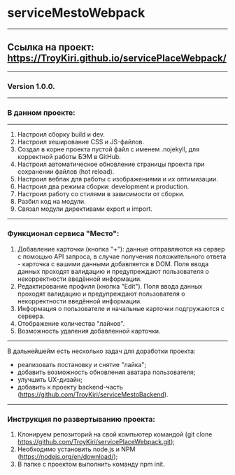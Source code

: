 # serviceMestoWebpack
---
## Ссылка на проект: https://TroyKiri.github.io/servicePlaceWebpack/
---
### Version 1.0.0.
---
### В данном проекте:
---
1. Настроил сборку build и dev.
2. Настроил хеширование CSS и JS-файлов.
3. Создал в корне проекта пустой файл с именем .nojekyll, для корректной работы БЭМ в GitHub.
4. Настроил автоматическое обновление страницы проекта при сохранении файлов (hot reload).
5. Настроил вебпак для работы с изображениями и их оптимизации.
6. Настроил два режима сборки: development и production.
7. Настроил работу со стилями в зависимости от сборки.
8. Разбил код на модули.
9. Связал модули директивами export и import.
---
### Функционал сервиса "Место":
1. Добавление карточки (кнопка "+"): данные отправляются на сервер с помощью API запроса, в случае получения положительного ответа - карточка с вашими данными добавляется в DOM. Поля ввода данных проходят валидацию и предупреждают пользователя о некорректности введённой информации.
2. Редактирование профиля (кнопка "Edit"). Поля ввода данных проходят валидацию и предупреждают пользователя о некорректности введённой информации.
3. Информация о пользователе и начальные карточки подгружаются с сервера.
4. Отображение количества "лайков".
5. Возможность удаления добавленной карточки.
---
В дальнейшейм есть несколько задач для доработки проекта:
- реализовать постановку и снятие "лайка";
- добавить возможность обновления аватара пользователя;
- улучшить UX-дизайн;
- добавить к проекту backend-часть (https://github.com/TroyKiri/serviceMestoBackend).
---
### Инструкция по развертыванию проекта:
1. Клонируем репозиторий на свой компьютер командой (git clone https://github.com/TroyKiri/servicePlaceWebpack.git);
2. Необходимо установить node.js и NPM (https://nodejs.org/en/download/);
3. В папке с проектом выполнить команду npm init.
